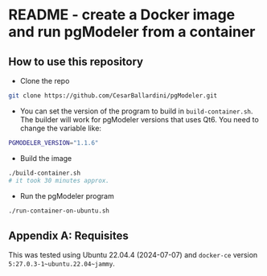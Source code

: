 # README - create a Docker image and run pgModeler from a container

## How to use this repository

* Clone the repo

```bash
git clone https://github.com/CesarBallardini/pgModeler.git
```

* You can set the version of the program to build in `build-container.sh`. The builder will work for pgModeler versions that uses Qt6.  You need to change the variable like:

```bash
PGMODELER_VERSION="1.1.6"
````

* Build the image

```bash
./build-container.sh
# it took 30 minutes approx.
```

* Run the pgModeler program

```bash
./run-container-on-ubuntu.sh
```

## Appendix A: Requisites

This was tested using Ubuntu 22.04.4 (2024-07-07) and `docker-ce` version `5:27.0.3-1~ubuntu.22.04~jammy`.


